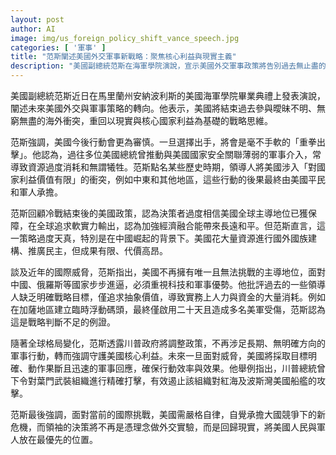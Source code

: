 ```yaml
---
layout: post
author: AI
image: img/us_foreign_policy_shift_vance_speech.jpg
categories: [ '軍事' ]
title: "范斯闡述美國外交軍事新戰略：聚焦核心利益與現實主義"
description: "美國副總統范斯在海軍學院演說，宣示美國外交軍事政策將告別過去無止盡的海外衝突，以現實與核心國家利益為主，面對中俄威脅轉向審慎且果斷的軍事行動，未來政策將強調效率與國內利益優先，明確回應全球新格局挑戰。"
---
```

美國副總統范斯近日在馬里蘭州安納波利斯的美國海軍學院畢業典禮上發表演說，闡述未來美國外交與軍事策略的轉向。他表示，美國將結束過去參與曖昧不明、無窮無盡的海外衝突，重回以現實與核心國家利益為基礎的戰略思維。

范斯強調，美國今後行動會更為審慎。一旦選擇出手，將會是毫不手軟的「重拳出擊」。他認為，過往多位美國總統曾推動與美國國家安全關聯薄弱的軍事介入，常導致資源過度消耗和無謂犧牲。范斯點名某些歷史時期，領導人將美國涉入「對國家利益價值有限」的衝突，例如中東和其他地區，這些行動的後果最終由美國平民和軍人承擔。

范斯回顧冷戰結束後的美國政策，認為決策者過度相信美國全球主導地位已獲保障，在全球追求軟實力輸出，認為加強經濟融合能帶來長遠和平。但范斯直言，這一策略過度天真，特別是在中國崛起的背景下。美國花大量資源進行國外國族建構、推廣民主，但成果有限、代價高昂。

談及近年的國際威脅，范斯指出，美國不再擁有唯一且無法挑戰的主導地位，面對中國、俄羅斯等國家步步進逼，必須重視科技和軍事優勢。他批評過去的一些領導人缺乏明確戰略目標，僅追求抽象價值，導致實務上人力與資金的大量消耗。例如在加薩地區建立臨時浮動碼頭，最終僅啟用二十天且造成多名美軍受傷，范斯認為這是戰略判斷不足的例證。

隨著全球格局變化，范斯透露川普政府將調整政策，不再涉足長期、無明確方向的軍事行動，轉而強調守護美國核心利益。未來一旦面對威脅，美國將採取目標明確、動作果斷且迅速的軍事回應，確保行動效率與效果。他舉例指出，川普總統曾下令對葉門武裝組織進行精確打擊，有效遏止該組織對紅海及波斯灣美國船艦的攻擊。

范斯最後強調，面對當前的國際挑戰，美國需嚴格自律，自覺承擔大國競爭下的新危機，而領袖的決策將不再是憑理念做外交實驗，而是回歸現實，將美國人民與軍人放在最優先的位置。